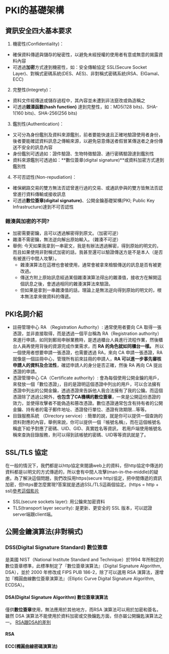 # PKI的基礎架構
## 資訊安全四大基本要求
1. 機密性(Confidentiality)：
* 確保資料傳遞與儲存的秘密性，以避免未經授權的使用者有意或無意的揭露資料內容
* 可透過**加密**方式達到機密性，如：安全傳輸協定 SSL(Secure Socket Layer)、對稱式密碼系統(DES、AES)、非對稱式密碼系統(RSA、ElGamal、ECC) 
2. 完整性(Integrety)：
* 資料文件經傳送或儲存過程中，其內容並未遭到非法竄改或偽造稱之
* 可透過**雜湊函數(hash function)** 達到完整性，如：MD5(128 bits)、SHA-1(160 bits)、SHA-256(256 bits) 
3. 鑑別性(Authentication)：
* 又可分為身份鑑別及資料來源鑑別，前者要能快速且正確地驗證使用者身份，後者要能確認資料訊息之傳輸來源，以避免惡意傳送者假冒某傳送者之身份傳送不安全的訊息內容
* 身份鑑別可透過如：證件驗證、生物特徵驗證、通行密碼驗證達到鑑別性
* 資料來源鑑別可透過如：**數位簽章(digital signature)**或資料加密方式達到鑑別性
4. 不可否認性(Non-repudiation)：
* 確保網路交易的雙方無法否認曾進行過的交易、或通訊參與的雙方皆無法否認曾進行資料傳輸或接收訊息
* 可透過**數位簽章(digital signature)**、公開金鑰基礎架構(PKI; Public Key Infrastructure)達到不可否認性
### 雜湊與加密的不同?
* 加密需要密鑰，且可以透過解密得到原文。（加密可逆）
* 雜湊不需密鑰，無法逆向解出原始輸入。（雜湊不可逆）
* 舉例: 今天如果我拿到一串密文，我是有辦法透過解密，得到原始的明文的，而且如果使用非對稱式加密的話，我甚至還可以驗證傳送方是不是本人（是否有被進行中間人攻擊）。
  * 雜湊演算法在這裡也會被使用，通常會被拿來檢驗傳送的訊息是否有被更改過。
  * 傳送方附上原始訊息經過某個雜湊演算法得出的雜湊值，接收方在解開這個訊息之後，會透過相同的雜湊演算法來驗證。
  * 但如果是拿到一串雜湊值的話，理論上是無法逆向得到原始的明文的，根本無法拿來做資料的傳遞。
## PKI名詞介紹
* 註冊管理中心 RA （Registration Authority）: 通常使用者要向 CA 取得一張憑證，並非直接取得，而是透過一個平台稱為 RA（Registration authority）來進行申請，如同到郵局申辦業務時，是透過櫃台人員進行流程作業，然後櫃台人員再使用背後的資源完成作業需求，而 **RA 的角色就如同櫃台一樣。** 所以一個使用者想要申請一張憑證，也需要透過 RA，來向 CA 申請一張憑證，RA 就像是一個註冊中心，管理所有前來註冊的申請人，**RA 可以進一步事先審核申請人的資料及合法性**，確認申請人的身分是否正確，然後 RA 再向 CA 提出憑證的申請。
* 憑證管理中心 CA（Certificate authority）: 會為每個使用公開金鑰的用戶，來發放一個「數位憑證」，目的是證明這個憑證中列出的用戶，可以合法擁有憑證中列出的公開金鑰，透過憑證來告訴他人我合法擁有了我的公鑰。而這個憑證除了透過公開外，**也包含了CA機構的數位簽章**，一來是公開這份憑證的效力，並使得攻擊者不能偽造和篡改憑證。數位憑證通常包含有持有者的公開金鑰、持有者的電子郵件地址、憑證發行單位、憑證有效期限…等等。
* 目錄服務系統 （Directory service）: 簡單的說，就是你可以提供一個查詢的資料對應的內容，舉例來說，你可以提供一個『帳號名稱』，而在這個帳號名稱底下給予對應了密碼、UID、GID、真實姓名等資訊， 若用戶端使用帳號名稱來查詢目錄服務，則可以得到該帳號的密碼、UID等等資訊就是了。
## SSL/TLS 協定
在一般的情況下，我們都是以http協定來閱讀web上的資料，但http協定中傳送的資料都是以明文的方式傳遞的，所以會有中間人攻擊(man-in-the-middle)的疑慮。為了解決這個問題，我們改採用https(secure http)協定，把中間傳遞的資訊加密，但https要怎麼實現?答案就是透過SSL/TLS這兩個協定。(https = http + ssl)[參考這個影片](https://www.youtube.com/watch?v=hExRDVZHhig)
* SSL(secure sockets layer): 用公鑰來加密資料
* TLS(transport layer security): 是更新、更安全的 SSL 版本，可以認證server端跟client端。
## 公開金鑰演算法(非對稱式)
### DSS(Digital Signature Standard) 數位簽章
是美國 NIST（National Institute Standard and Technique）於1994 年所制定的數位簽章標準，此標準制定了『數位簽章演算法』（Digital Signature Algorithm, DSA），並於 2000 年修改成 FIPS PUB 186-2，除了可以選用 RSA 演算法，還增加『橢圓曲線數位簽章演算法』（Elliptic Curve Digital Signature Algorithm, ECDSA）。
#### DSA(Digital Signature Algorithm) 數位簽章演算法
僅供**數位簽章**使用，無法應用於其他地方，而RSA 演算法可以用於加密和簽名，雖然 DSA 演算法不能使用於資料加密或交換鑰匙方面，但亦屬公開鑰匙演算法之一。
[RSA跟DSA的差別](https://www.itread01.com/articles/1501720695.html)
#### RSA
#### ECC(橢圓曲線密碼演算法)
